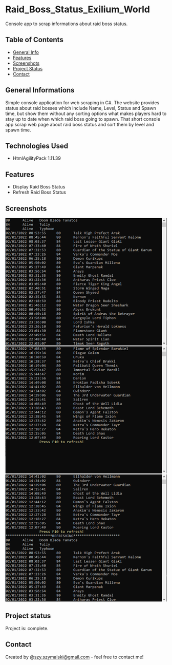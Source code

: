 # Raid_Boss_Status_Exilium_World
Console app to scrap informations about raid boss status.
## Table of Contents
* [General Info](#general-informations)
* [Features](#features)
* [Screenshots](#screenshots)
* [Project Status](#project-status)
* [Contact](#contact)
## General Informations
Simple console application for web scraping in C#. The website provides status about raid bosses which include Name, Level, Status and Spawn time, but show them without any sorting options what makes players hard to stay up to date when which raid boss going to spawn. That short console app scrap web page about raid boss status and sort them by level and spawn time.
## Technologies Used
- HtmlAgilityPack 1.11.39
## Features
- Display Raid Boss Status
- Refresh Raid Boss Status
## Screenshots
![Start](./img/1.png)
![End](./img/2.png)
![Refresh](./img/3.png)
## Project status
Project is: complete.
## Contact
Created by @szy.szymalski@gmail.com - feel free to contact me!
